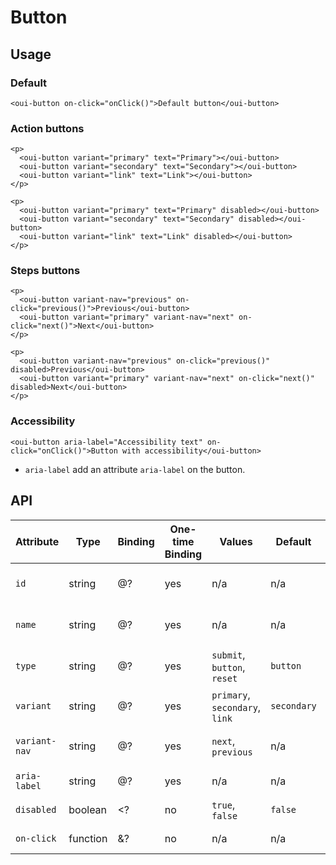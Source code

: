 # Button

## Usage

### Default

```html:preview
<oui-button on-click="onClick()">Default button</oui-button>
```

### Action buttons

```html:preview
<p>
  <oui-button variant="primary" text="Primary"></oui-button>
  <oui-button variant="secondary" text="Secondary"></oui-button>
  <oui-button variant="link" text="Link"></oui-button>
</p>

<p>
  <oui-button variant="primary" text="Primary" disabled></oui-button>
  <oui-button variant="secondary" text="Secondary" disabled></oui-button>
  <oui-button variant="link" text="Link" disabled></oui-button>
</p>
```

### Steps buttons

```html:preview
<p>
  <oui-button variant-nav="previous" on-click="previous()">Previous</oui-button>
  <oui-button variant="primary" variant-nav="next" on-click="next()">Next</oui-button>
</p>

<p>
  <oui-button variant-nav="previous" on-click="previous()" disabled>Previous</oui-button>
  <oui-button variant="primary" variant-nav="next" on-click="next()" disabled>Next</oui-button>
</p>
```

### Accessibility

```html:preview
<oui-button aria-label="Accessibility text" on-click="onClick()">Button with accessibility</oui-button>
```

- `aria-label` add an attribute `aria-label` on the button.

## API

| Attribute     | Type      | Binding   | One-time Binding  | Values                            | Default       | Description
| ----          | ----      | ----      | ----              | ----                              | ----          | ----
| `id`          | string    | @?        | yes               | n/a                               | n/a           | id attribute of the button
| `name`        | string    | @?        | yes               | n/a                               | n/a           | name attribute of the button
| `type`        | string    | @?        | yes               | `submit`, `button`, `reset`       | `button`      | type attribute of the button
| `variant`     | string    | @?        | yes               | `primary`, `secondary`, `link`    | `secondary`   | modifier for button
| `variant-nav` | string    | @?        | yes               | `next`, `previous`                | n/a           | nav modifier for button
| `aria-label`  | string    | @?        | yes               | n/a                               | n/a           | accessibility label
| `disabled`    | boolean   | <?        | no                | `true`, `false`                   | `false`       | disabled flag
| `on-click`    | function  | &?        | no                | n/a                               | n/a           | click handler
